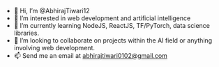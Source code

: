 - 👋 Hi, I’m @AbhirajTiwari12
- 👀 I’m interested in web development and artificial intelligence
- 🌱 I’m currently learning NodeJS, ReactJS, TF/PyTorch, data science libraries.
- 💞️ I’m looking to collaborate on projects within the AI field or anything involving web development.  
- 📫 Send me an email at abhirajtiwari0102@gmail.com
